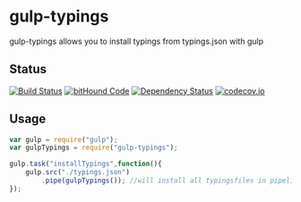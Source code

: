 # gulp-typings
gulp-typings allows you to install typings from typings.json with gulp

## Status 
[![Build Status](https://travis-ci.org/pushrocks/gulp-typings.svg?branch=master)](https://travis-ci.org/pushrocks/gulp-typings)
[![bitHound Code](https://www.bithound.io/github/pushrocks/gulp-typings/badges/code.svg)](https://www.bithound.io/github/pushrocks/gulp-typings)
[![Dependency Status](https://david-dm.org/pushrocks/gulp-typings.svg)](https://david-dm.org/pushrocks/gulp-typings)
[![codecov.io](https://codecov.io/github/pushrocks/gulp-typings/coverage.svg?branch=master)](https://codecov.io/github/pushrocks/gulp-typings?branch=master)

## Usage

```js
var gulp = require("gulp");
var gulpTypings = require("gulp-typings");

gulp.task("installTypings",function(){
    gulp.src("./typings.json")
        .pipe(gulpTypings()); //will install all typingsfiles in pipeline.
});
```
